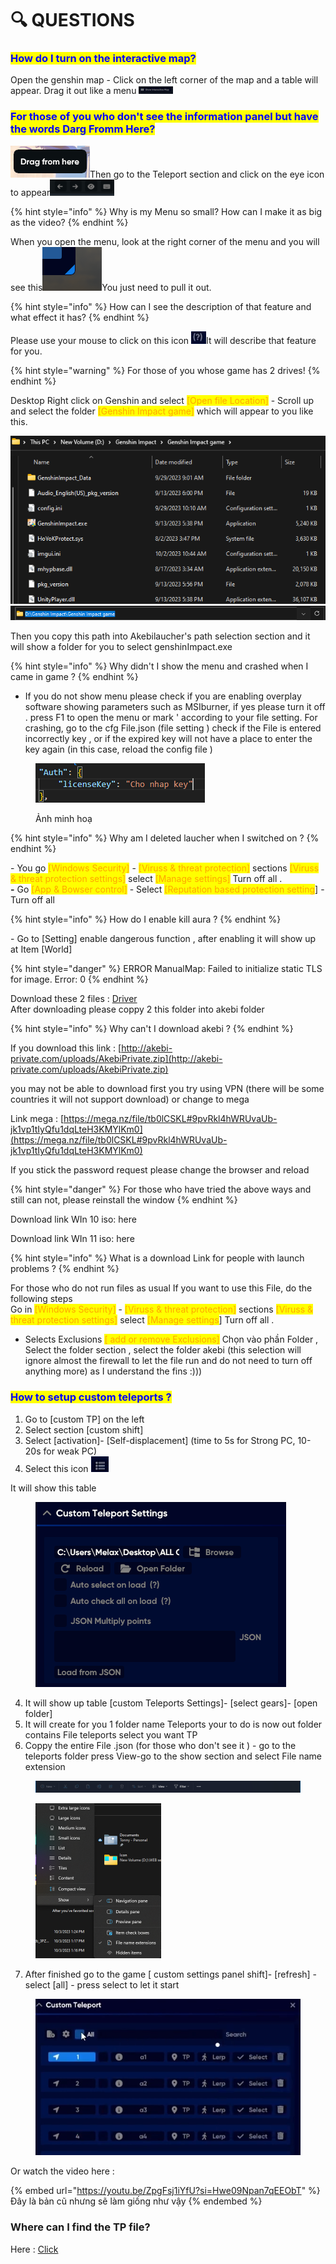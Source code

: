 # 🔍 QUESTIONS

### <mark style="color:blue;">How do I turn on the interactive map?</mark>

Open the genshin map - Click on the left corner of the map and a table will appear. Drag it out like a menu ![](<../.gitbook/assets/image (3).png>)

### <mark style="color:blue;">For those of you who don't see the information panel but have the words Darg Fromm Here?</mark>

![](<../.gitbook/assets/image (1).png>)Then go to the Teleport section and click on the eye icon to appear![](<../.gitbook/assets/image (1) (1).png>)

{% hint style="info" %}
Why is my Menu so small? How can I make it as big as the video?
{% endhint %}

When you open the menu, look at the right corner of the menu and you will see this![](<../.gitbook/assets/image (23).png>)You just need to pull it out.

{% hint style="info" %}
How can I see the description of that feature and what effect it has?
{% endhint %}

Please use your mouse to click on this icon ![](<../.gitbook/assets/image (22).png>)It will describe that feature for you.

{% hint style="warning" %}
For those of you whose game has 2 drives!
{% endhint %}

Desktop Right click on Genshin and select <mark style="color:orange;">\[Open file Location]</mark> - Scroll up and select the folder <mark style="color:orange;">\[Genshin Impact game]</mark> which will appear to you like this.

![](../.gitbook/assets/image.png)![](<../.gitbook/assets/image (21).png>)

Then you copy this path into Akebilaucher's path selection section and it will show a folder for you to select genshinImpact.exe



{% hint style="info" %}
Why didn't I show the menu and crashed when I came in game ?
{% endhint %}

* If you do not show menu please check if you are enabling overplay software showing parameters such as MSIburner, if yes please turn it off . press F1 to open the menu or mark ' according to your file setting. For crashing, go to the cfg File.json (file setting ) check if the File is entered incorrectly key , or if the expired key will not have a place to enter the key again (in this case, reload the config file )

<figure><img src="../.gitbook/assets/Screenshot 2023-10-03 135107.png" alt=""><figcaption><p>Ảnh minh hoạ</p></figcaption></figure>

{% hint style="info" %}
Why am I deleted laucher when I switched on ?
{% endhint %}

\- You go <mark style="color:orange;">\[Windows Security]</mark> - <mark style="color:orange;">\[Viruss & threat protection]</mark> sections <mark style="color:orange;">\[Viruss & threat protection settings]</mark> select <mark style="color:orange;">\[Manage settings]</mark> Turn off all .\
**-** Go <mark style="color:orange;">\[App & Bowser control]</mark> - Select <mark style="color:orange;">\[Reputation based protection setting</mark>] - Turn off all

{% hint style="info" %}
How do I enable kill aura ?
{% endhint %}

\- Go to \[Setting] enable dangerous function , after enabling it will show up at Item \[World]

{% hint style="danger" %}
ERROR ManualMap: Failed to initialize static TLS for image. Error: 0
{% endhint %}

Download these 2 files : [Driver](https://drive.google.com/drive/folders/1LkP66KHFBcu3IVi6AxCdj7JU5Vrx4H7n?usp=sharing)\
After downloading please coppy 2 this folder into akebi folder

{% hint style="info" %}
Why can't I download akebi ?
{% endhint %}

If you download this link : [http://akebi-private.com/uploads/AkebiPrivate.zip](http://akebi-private.com/uploads/AkebiPrivate.zip)

you may not be able to download first you try using VPN (there will be some countries it will not support download) or change to mega

Link mega : [https://mega.nz/file/tb0lCSKL#9pvRkl4hWRUvaUb-jk1vp1tIyQfu1dqLteH3KMYlKm0](https://mega.nz/file/tb0lCSKL#9pvRkl4hWRUvaUb-jk1vp1tIyQfu1dqLteH3KMYlKm0)

If you stick the password request please change the browser and reload

{% hint style="danger" %}
For those who have tried the above ways and still can not, please reinstall the window
{% endhint %}

Download link WIn 10 iso: here&#x20;

Download link WIn 11 iso: here

{% hint style="info" %}
What is a download Link for people with launch problems ?
{% endhint %}

For those who do not run files as usual If you want to use this File, do the following steps\
Go in <mark style="color:orange;">\[Windows Security]</mark> - <mark style="color:orange;">\[Viruss & threat protection]</mark> sections <mark style="color:orange;">\[Viruss & threat protection settings]</mark> select <mark style="color:orange;">\[Manage settings</mark>] Turn off all .

* Selects Exclusions <mark style="color:orange;">\[ add or remove Exclusions]</mark> Chọn vào phần Folder , Select the folder section , select the folder akebi (this selection will ignore almost the firewall to let the file run and do not need to turn off anything more) as I understand the fins :)))

### <mark style="color:blue;">**How to setup custom teleports ?**</mark>

1. Go to \[custom TP] on the left&#x20;
2. Select section \[custom shift]&#x20;
3. Select \[activation]- \[Self-displacement] (time to 5s for Strong PC, 10-20s for weak PC)
4. Select this icon ![](<../.gitbook/assets/Screenshot 2023-10-03 130639.png>)

It will show this table

<figure><img src="../.gitbook/assets/spaces_ZbKaBGYDYr0igtCwvs4p_uploads_3PZfjaeQ2LzdXrgjica0_image (1).webp" alt=""><figcaption></figcaption></figure>



4. It will show up table \[custom Teleports Settings]- \[select gears]- \[open folder]
5. It will create for you 1 folder name Teleports your to do is now out folder contains File teleports select you want TP
6. Coppy the entire File .json (for those who don't see it ) - go to the teleports folder press View-go to the show section and select File name extension

<div align="center">

<figure><img src="../.gitbook/assets/Screenshot 2023-10-03 132433.png" alt=""><figcaption></figcaption></figure>

</div>

<div align="left">

<figure><img src="../.gitbook/assets/Screenshot 2023-10-03 132531.png" alt="" width="201"><figcaption></figcaption></figure>

</div>

7. After finished go to the game \[ custom settings panel shift]- \[refresh] - select \[all] - press select to let it start

<figure><img src="../.gitbook/assets/Screenshot 2023-10-03 133628.png" alt=""><figcaption></figcaption></figure>

Or watch the video here :

{% embed url="https://youtu.be/ZpgFsj1iYfU?si=Hwe09Npan7qEEObT" %}
Đây là bản cũ nhưng sẽ làm giống như vậy
{% endembed %}

### Where can I find the TP file?

Here : [Click](https://drive.google.com/drive/folders/1AtpBcIS-TqQzT7BJ54bo29SWbqtlstVt?usp=sharing)
